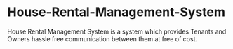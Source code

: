 # House-Rental-Management-System
House Rental Management System is a system which provides Tenants and Owners hassle free communication between them at free of cost.
